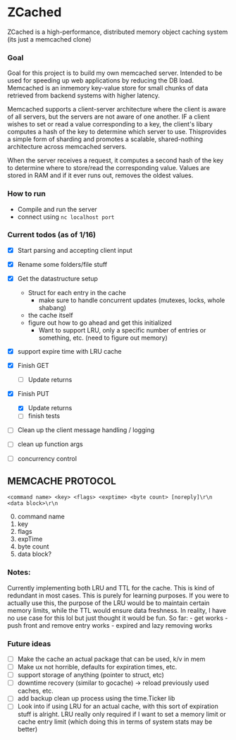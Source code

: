 # ZCached
ZCached is a high-performance, distributed memory object caching system (its just a memcached clone)

### Goal
Goal for this project is to build my own memcached server. Intended to be used for  speeding up web applications by reducing the DB load.
Memcached is an inmemory key-value store for small chunks of data retrieved from backend systems with higher latency. 


Memcached supports a client-server architecture where the client is aware of all servers, but the servers are not aware of one another.
IF a client wishes to set or read a value corresponding to a key, the client's libary computes a hash of the key to determine which server to use. Thisprovides a simple form of sharding and promotes a scalable, shared-nothing architecture across memcached servers.

When the server receives a request, it computes a second hash of the key to determine where to store/read the corresponding value. Values are stored in RAM and if it ever runs out, removes the oldest values. 

### How to run
- Compile and run the server
- connect using `nc localhost port`

### Current todos (as of 1/16) 
- [x] Start parsing and accepting client input
- [x] Rename some folders/file stuff
- [x] Get the datastructure setup 
    - Struct for each entry in the cache
        - make sure to handle concurrent updates (mutexes, locks, whole shabang)
    - the cache itself 
    - figure out how to go ahead and get this initialized
        - Want to support LRU, only a specific number of entries or something, etc. (need to figure out memory) 

- [x] support expire time with LRU cache 
    
- [x] Finish GET
    - [ ] Update returns
- [x] Finish PUT
    - [x] Update returns
    - [ ] finish tests
- [ ] Clean up the client message handling / logging 
- [ ] clean up function args 
- [ ] concurrency control

## MEMCACHE PROTOCOL
```
<command name> <key> <flags> <exptime> <byte count> [noreply]\r\n
<data block>\r\n
```

0. command name
1. key
2. flags
3. expTime
4. byte count
5. data block?

### Notes: 
Currently implementing both LRU and TTL for the cache. This is kind of redundant in most cases. This is purely for learning purposes. If you were to actually use this, the purpose of the LRU would be to maintain certain memory limits, while the TTL would ensure data freshness. In reality, I have no use case for this lol but just thought it would be fun. 
So far: 
    - get works
    - push front and remove entry works
    - expired and lazy removing works


### Future ideas
- [ ] Make the cache an actual package that can be used, k/v in mem
- [ ] Make ux not horrible, defaults for expiration times, etc.
- [ ] support storage of anything (pointer to struct, etc)
- [ ] downtime recovery (similar to gocache) -> reload previously used caches, etc.
- [ ] add backup clean up process using the time.Ticker lib
- [ ] Look into if using LRU for an actual cache, with this sort of expiration stuff is alright. LRU really only required if I want to set a memory limit or cache entry limit (which doing this in terms of system stats may be better)
